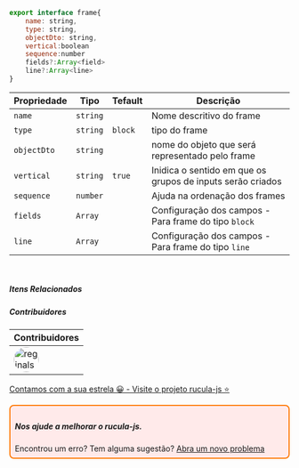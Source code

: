 ```js
export interface frame{
    name: string,
    type: string,
    objectDto: string,
    vertical:boolean
    sequence:number
    fields?:Array<field>
    line?:Array<line>
}
```

|Propriedade|Tipo|Tefault|Descrição|
|-|-|-|-|
|`name`|`string`||Nome descritivo do frame|
|`type`|`string`|`block`|tipo do frame|
|`objectDto`|`string`||nome do objeto que será representado pelo frame|
|`vertical`|`string`|`true`|Inidica o sentido em que os grupos de inputs serão criados|
|`sequence`|`number`||Ajuda na ordenação dos frames|
|`fields`|`Array`||Configuração dos campos - Para frame do tipo `block` |
|`line`|`Array`||Configuração dos campos - Para frame do tipo `line` |

<br>

##### Itens Relacionados

##### Contribuidores

|Contribuidores|
|-|
|<a href="https://github.com/reginaldo-marinho"><img width="45px" height="45px" style="border-radius:30px" alt="reginalso-marinho" title="TheLarkInn" src="https://avatars.githubusercontent.com/u/60780631?v=4"></a>|

<a href="https://github.com/rucula-js/rucula-js">Contamos com a sua estrela 😀 - Visite o projeto rucula-js ⭐</a>

<div style="
    border: 2px solid #ff7906;
    border-radius: 8PX;
    padding: 8px;
    background-color: #ffeaea;
    ">
    <h5>Nos ajude a melhorar o rucula-js.</h5>
    Encontrou um erro? Tem alguma sugestão?  <a href="https://github.com/rucula-js/rucula-js/issues">Abra um novo problema</a><br>    
</div>


